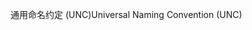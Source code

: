 <span data-ttu-id="87ea1-101">通用命名约定 (UNC)</span><span class="sxs-lookup"><span data-stu-id="87ea1-101">Universal Naming Convention (UNC)</span></span>